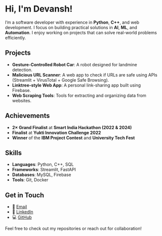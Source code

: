 # Hi, I'm Devansh!

I’m a software developer with experience in **Python**, **C++**, and web development. I focus on building practical solutions in **AI**, **ML**, and **Automation**. I enjoy working on projects that can solve real-world problems efficiently.

## Projects

- **Gesture-Controlled Robot Car**: A robot designed for landmine detection.
- **Malicious URL Scanner**: A web app to check if URLs are safe using APIs (Streamlit + VirusTotal + Google Safe Browsing).
- **Linktree-style Web App**: A personal link-sharing app built using Firebase.
- **Web Scraping Tools**: Tools for extracting and organizing data from websites.

## Achievements

- **2× Grand Finalist** at **Smart India Hackathon (2022 & 2024)**
- **Finalist** at **Yukti Innovation Challenge 2022**
- **Winner** of the **IBM Project Contest** and **University Tech Fest**

## Skills

- **Languages**: Python, C++, SQL
- **Frameworks**: Streamlit, FastAPI
- **Databases**: MySQL, Firebase
- **Tools**: Git, Docker

## Get in Touch

- 📧 [Email](mailto:imdev100x@gmail.com)
- 🔗 [LinkedIn](https://www.linkedin.com/in/dev-ice)
- 💻 [GitHub](https://github.com/dev-comett)

Feel free to check out my repositories or reach out for collaboration!

